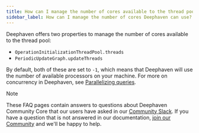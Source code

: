 ```yaml
---
title: How can I manage the number of cores available to the thread pool?
sidebar_label: How can I manage the number of cores Deephaven can use?
---
```


Deephaven offers two properties to manage the number of cores available to the thread pool:

- `OperationInitializationThreadPool.threads`
- `PeriodicUpdateGraph.updateThreads`

By default, both of these are set to `-1`, which means that Deephaven will use the number of available processors on your machine. For more on concurrency in Deephaven, see [Parallelizing queries](../../conceptual/query-engine/parallelization.md).

> [!NOTE]
> These FAQ pages contain answers to questions about Deephaven Community Core that our users have asked in our [Community Slack](/slack). If you have a question that is not answered in our documentation, [join our Community](/slack) and we'll be happy to help.
